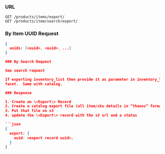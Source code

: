 ### URL

```
GET /products/items/export/
GET /products/item/search/export/
```

### By Item UUID Request

```json
{
  uuids: [<uuid>, <uuid>, ...]
}

### By Search Request

See search request

If exporting inventory_list then provide it as parameter in inventory_list
facet.  Same with catalog.

### Response

1. Create an \<Export\> Record
2. Create a catalog export file (all item/sku details in “thanos” format)
3. Put that file on s3
4. update the \<Export\> record with the s3 url and a status

```json
{
  export: {
    uuid: <export record uuid>,
  }
}
```

